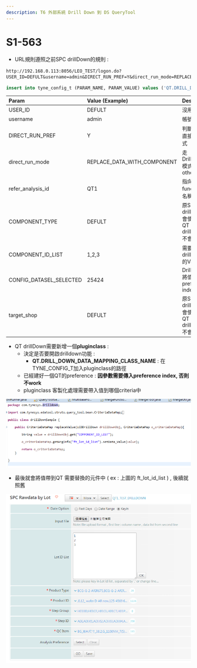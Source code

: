 ```yaml
---
description: T6 外部系統 Drill Down 到 DS QueryTool
---
```


# S1-563

* URL規則遵照之前SPC drillDown的規則 : 

```text
http://192.168.0.113:8056/LEO_TEST/logon.do?USER_ID=DEFULT&username=admin&DIRECT_RUN_PREF=Y&direct_run_mode=REPLACE_DATA_WITH_COMPONENT&refer_analysis_id=QT1&COMPONENT_TYPE=DEFULT&COMPONENT_ID_LIST=1,2,3&CONFIG_DATASEL_SELECTED=25424&target_shop=DEFULT
```

```sql
insert into tyne_config_t (PARAM_NAME, PARAM_VALUE) values ('QT.DRILL_DOWN_DATA_MAPPING_CLASS_NAME', 'com.tynesys.drilldown.drillDownSample');
```

| Param | Value \(Example\) | Desc |
| :--- | :--- | :--- |
| USER\_ID | DEFULT | 沒用 |
| username | admin | 帳號 |
| DIRECT\_RUN\_PREF | Y | 判斷是否用直接登入模式 |
| direct\_run\_mode | REPLACE\_DATA\_WITH\_COMPONENT | 走DrillDown模式 & others |
| refer\_analysis\_id | QT1 | 指向function的名稱 |
| COMPONENT\_TYPE | DEFULT | 原SPC drilldown會使用 , QT drilldown不會 |
| COMPONENT\_ID\_LIST | 1,2,3 | 需要drilldown的Value |
| CONFIG\_DATASEL\_SELECTED | 25424 | DrillDown將值帶入的preference index |
| target\_shop | DEFULT | 原SPC drilldown會使用 , QT drilldown不會 |

* QT drillDown需要新增一個**pluginclass** :
  * 決定是否要開啟drilldown功能 :
    * **QT.DRILL\_DOWN\_DATA\_MAPPING\_CLASS\_NAME**  : 在TYNE\_CONFIG\_T加入pluginclass的路徑
  * 已經建好一個QT的preference : **因參數需要傳入preference index,  否則不work**
  * pluginclass 客製化處理需要帶入值到哪個criteria中

![](../.gitbook/assets/image-6%20%281%29.png)

* 最後就會將值帶到QT 需要替換的元件中  \( ex : 上圖的 ft\_lot\_id\_list \) , 後續就照舊 

![DrillDown&#x4E4B;&#x5F8C;, UI&#x5448;&#x73FE;&#x7D50;&#x679C;](../.gitbook/assets/image-7%20%281%29.png)

